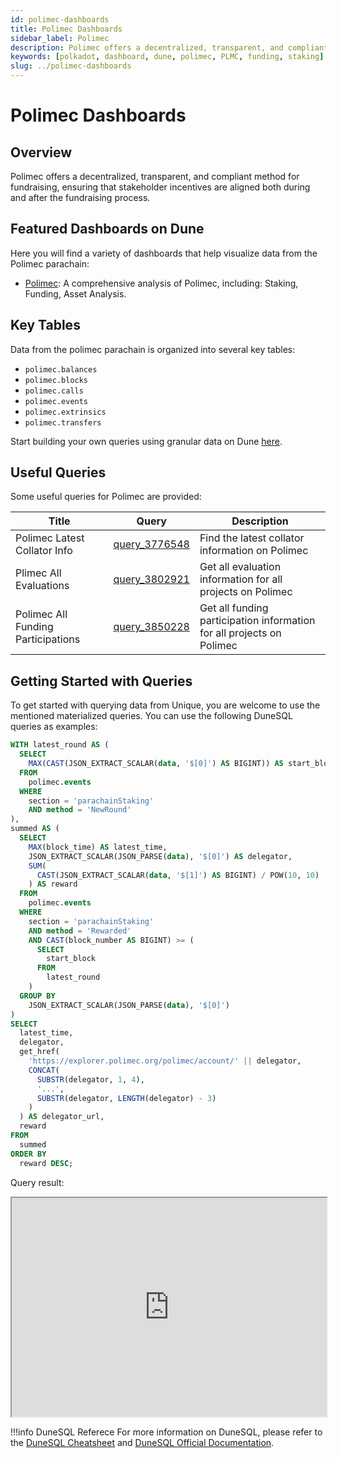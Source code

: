 ```yaml
---
id: polimec-dashboards
title: Polimec Dashboards
sidebar_label: Polimec
description: Polimec offers a decentralized, transparent, and compliant method for fundraising.
keywords: [polkadot, dashboard, dune, polimec, PLMC, funding, staking]
slug: ../polimec-dashboards
---
```


# Polimec Dashboards

## Overview

Polimec offers a decentralized, transparent, and compliant method for fundraising, ensuring that
stakeholder incentives are aligned both during and after the fundraising process.

## Featured Dashboards on Dune

Here you will find a variety of dashboards that help visualize data from the Polimec parachain:

- [Polimec](https://dune.com/substrate/polimec): A comprehensive analysis of Polimec, including:
  Staking, Funding, Asset Analysis.

## Key Tables

Data from the polimec parachain is organized into several key tables:

- `polimec.balances`
- `polimec.blocks`
- `polimec.calls`
- `polimec.events`
- `polimec.extrinsics`
- `polimec.transfers`

Start building your own queries using granular data on Dune
[here](https://dune.com/queries?category=canonical&namespace=polimec).

## Useful Queries

Some useful queries for Polimec are provided:

| Title                              | Query                                             | Description                                                           |
| ---------------------------------- | ------------------------------------------------- | --------------------------------------------------------------------- |
| Polimec Latest Collator Info       | [query_3776548](https://dune.com/queries/3776548) | Find the latest collator information on Polimec                       |
| Plimec All Evaluations             | [query_3802921](https://dune.com/queries/3802921) | Get all evaluation information for all projects on Polimec            |
| Polimec All Funding Participations | [query_3850228](https://dune.com/queries/3850228) | Get all funding participation information for all projects on Polimec |

## Getting Started with Queries

To get started with querying data from Unique, you are welcome to use the mentioned materialized
queries. You can use the following DuneSQL queries as examples:

```sql title="Polimec Latest Reward Distribution" showLineNumbers
WITH latest_round AS (
  SELECT
    MAX(CAST(JSON_EXTRACT_SCALAR(data, '$[0]') AS BIGINT)) AS start_block
  FROM
    polimec.events
  WHERE
    section = 'parachainStaking'
    AND method = 'NewRound'
),
summed AS (
  SELECT
    MAX(block_time) AS latest_time,
    JSON_EXTRACT_SCALAR(JSON_PARSE(data), '$[0]') AS delegator,
    SUM(
      CAST(JSON_EXTRACT_SCALAR(data, '$[1]') AS BIGINT) / POW(10, 10)
    ) AS reward
  FROM
    polimec.events
  WHERE
    section = 'parachainStaking'
    AND method = 'Rewarded'
    AND CAST(block_number AS BIGINT) >= (
      SELECT
        start_block
      FROM
        latest_round
    )
  GROUP BY
    JSON_EXTRACT_SCALAR(JSON_PARSE(data), '$[0]')
)
SELECT
  latest_time,
  delegator,
  get_href(
    'https://explorer.polimec.org/polimec/account/' || delegator,
    CONCAT(
      SUBSTR(delegator, 1, 4),
      '...',
      SUBSTR(delegator, LENGTH(delegator) - 3)
    )
  ) AS delegator_url,
  reward
FROM
  summed
ORDER BY
  reward DESC;
```

Query result:

<iframe src="https://dune.com/embeds/3771979/6343454/" height="350" width="100%"></iframe>

!!!info DuneSQL Referece
    For more information on DuneSQL, please refer to the [DuneSQL Cheatsheet](../dunesql-cheatsheet.md)
    and [DuneSQL Official Documentation](https://docs.dune.com/query-engine/Functions-and-operators/index).


